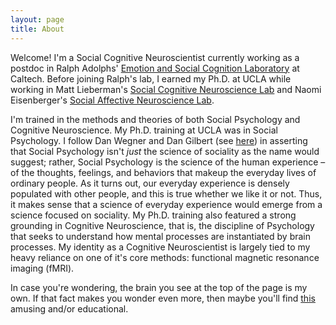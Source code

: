 ```yaml
---
layout: page
title: About
---
```


Welcome! I'm a Social Cognitive Neuroscientist currently working as a postdoc in Ralph Adolphs' [Emotion and Social Cognition Laboratory][1] at Caltech. Before joining Ralph's lab, I earned my Ph.D. at UCLA while working in Matt Lieberman's [Social Cognitive Neuroscience Lab][2] and Naomi Eisenberger's [Social Affective Neuroscience Lab][3].

I'm trained in the methods and theories of both Social Psychology and Cognitive Neuroscience. My Ph.D. training at UCLA was in Social Psychology. I follow Dan Wegner and Dan Gilbert (see [here][4]) in asserting that Social Psychology isn't _just_ the science of sociality as the name would suggest; rather, Social Psychology is the science of the human experience – of the thoughts, feelings, and behaviors that makeup the everyday lives of ordinary people. As it turns out, our everyday experience is densely populated with other people, and this is true whether we like it or not. Thus, it makes sense that a science of everyday experience would emerge from a science focused on sociality. My Ph.D. training also featured a strong grounding in Cognitive Neuroscience, that is, the discipline of Psychology that seeks to understand how mental processes are instantiated by brain processes. My identity as a Cognitive Neuroscientist is largely tied to my heavy reliance on one of it's core methods: functional magnetic resonance imaging (fMRI).

In case you're wondering, the brain you see at the top of the page is my own. If that fact makes you wonder even more, then maybe you'll find [this][5] amusing and/or educational.

[1]: http://www.emotion.caltech.edu/
[2]: http://www.scn.ucla.edu/
[3]: http://sanlab.psych.ucla.edu/
[4]: http://scholar.harvard.edu/dwegner/publications/social-psychology%E2%80%93-science-human-experience
[5]: http://www.spspblog.org/this-is-my-brain-on-social-cognition/
